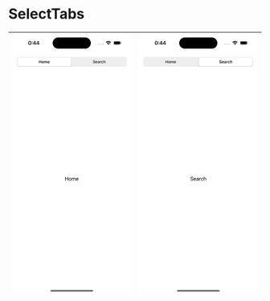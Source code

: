# SelectTabs
| ![Home](home.png) | ![Search](search.png) |
|-------------------|----------------------|
